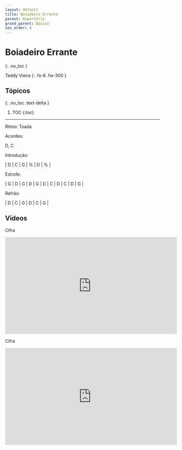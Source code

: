 ```yaml
---
layout: default
title: Boiadeiro Errante
parent: Repertório
grand_parent: Básico
nav_order: 4
---
```


# Boiadeiro Errante
{: .no_toc }

Teddy Vieira
{: .fs-6 .fw-300 }

## Tópicos
{: .no_toc .text-delta }

1. TOC
{:toc}

---

Ritmo: Toada

Acordes:

D, C

Introdução:

| D | C | G | % | D | % |

Estrofe:

| G | D | G | D | G | D | C | D | C | D | G |

Refrão:

| D | C | G | D | C | G |

## Vídeos

Cifra

<div class="video-container">
<iframe width="560" height="315" src="https://www.youtube.com/embed/R65R5yJ1vtE" title="YouTube video player" frameborder="0" allow="accelerometer; autoplay; clipboard-write; encrypted-media; gyroscope; picture-in-picture; web-share" allowfullscreen></iframe>
</div>

Cifra

<div class="video-container">
<iframe width="560" height="315" src="https://www.youtube.com/embed/ek_xOZLWKTw" title="YouTube video player" frameborder="0" allow="accelerometer; autoplay; clipboard-write; encrypted-media; gyroscope; picture-in-picture; web-share" allowfullscreen></iframe>
</div>
